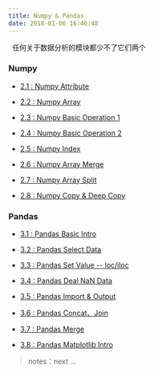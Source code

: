 ```yaml
---
title: Numpy & Pandas
date: 2018-01-06 16:46:48
---
```


&nbsp;&nbsp;任何关于数据分析的模块都少不了它们两个

### Numpy

- [2.1 : Numpy Attribute][numpy1]

- [2.2 : Numpy Array][numpy2]

- [2.3 : Numpy Basic Operation 1][numpy3]

- [2.4 : Numpy Basic Operation 2][numpy4]

- [2.5 : Numpy Index][numpy5]

- [2.6 : Numpy Array Merge][numpy6]

- [2.7 : Numpy Array Split][numpy7]

- [2.8 : Numpy Copy & Deep Copy][numpy8]

[numpy1]: /2017/12/21/python/py-numpy-1-attribute/
[numpy2]: /2017/12/22/python/py-numpy-2-array/
[numpy3]: /2017/12/25/python/py-numpy-3-basic-operation-1/
[numpy4]: /2017/12/25/python/py-numpy-4-basic-operation-2/
[numpy5]: /2017/12/26/python/py-numpy-5-Index/
[numpy6]: /2017/12/26/python/py-numpy-6-Array-Merge/
[numpy7]: /2017/12/27/python/py-numpy-7-Split/
[numpy8]: /2017/12/27/python/py-numpy-8-copy-deep-copy/

### Pandas

- [3.1 : Pandas Basic Intro][pandas1]

- [3.2 : Pandas Select Data][pandas2]

- [3.3 : Pandas Set Value -- loc/iloc][pandas3]

- [3.4 : Pandas Deal NaN Data][pandas4]

- [3.5 : Pandas Import & Output][pandas5]

- [3.6 : Pandas Concat、Join][pandas6]

- [3.7 : Pandas Merge][pandas7]

- [3.8 : Pandas Matplotlib Intro][pandas8]

[pandas1]: /2017/12/27/python/py-pandas-1-intro/
[pandas2]: /2017/12/28/python/py-pandas-2-select-data/
[pandas3]: /2017/12/30/python/py-pandas-3-set-value/
[pandas4]: /2017/12/30/python/py-pandas-4-deal-NaN-value/
[pandas5]: /2017/12/30/python/py-pandas-5-import-output/
[pandas6]: /2017/12/31/python/py-pandas-6-concat-join-append/
[pandas7]: /2017/12/31/python/py-pandas-7-merge/
[pandas8]: /2017/12/31/python/py-pandas-8-matplotlib/

> notes：next ...

